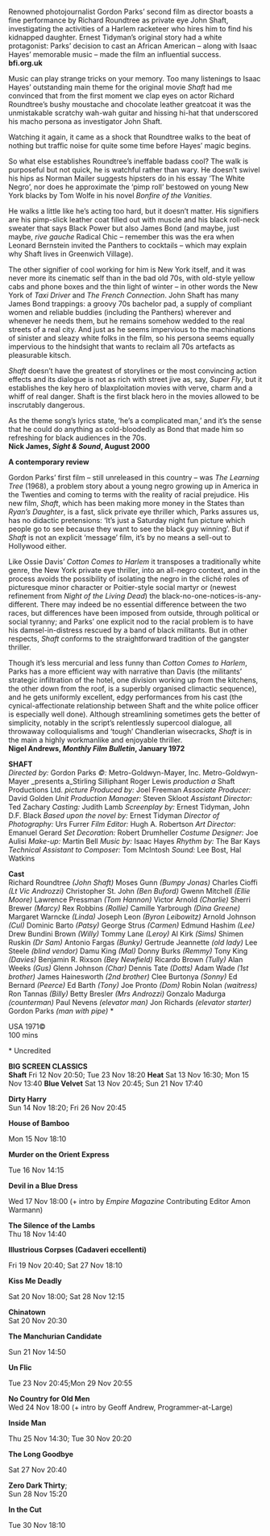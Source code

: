 
Renowned photojournalist Gordon Parks’ second film as director boasts a fine performance by Richard Roundtree as private eye John Shaft, investigating the activities of a Harlem racketeer who hires him to find his kidnapped daughter. Ernest Tidyman’s original story had a white protagonist: Parks’ decision to cast an African American – along with Isaac Hayes’ memorable music – made the film an influential success.<br>
**bfi.org.uk**

Music can play strange tricks on your memory. Too many listenings to Isaac Hayes’ outstanding main theme for the original movie _Shaft_ had me convinced that from the first moment we clap eyes on actor Richard Roundtree’s bushy moustache and chocolate leather greatcoat it was the unmistakable scratchy wah-wah guitar and hissing hi-hat that underscored his macho persona as investigator John Shaft.

Watching it again, it came as a shock that Roundtree walks to the beat of nothing but traffic noise for quite some time before Hayes’ magic begins.

So what else establishes Roundtree’s ineffable badass cool? The walk is purposeful but not quick, he is watchful rather than wary. He doesn’t swivel his hips as Norman Mailer suggests hipsters do in his essay ‘The White Negro’, nor does he approximate the ‘pimp roll’ bestowed on young New York blacks by Tom Wolfe in his novel _Bonfire of the Vanities_.

He walks a little like he’s acting too hard, but it doesn’t matter. His signifiers are his pimp-slick leather coat filled out with muscle and his black roll-neck sweater that says Black Power but also James Bond (and maybe, just maybe, _rive gauche_ Radical Chic – remember this was the era when Leonard Bernstein invited the Panthers to cocktails – which may explain why Shaft lives in Greenwich Village).

The other signifier of cool working for him is New York itself, and it was never more its cinematic self than in the bad old 70s, with old-style yellow cabs and phone boxes and the thin light of winter – in other words the New York of _Taxi Driver_ and _The French Connection_. John Shaft has many James Bond trappings: a groovy 70s bachelor pad, a supply of compliant women and reliable buddies (including the Panthers) wherever and whenever he needs them, but he remains somehow wedded to the real streets of a real city. And just as he seems impervious to the machinations of sinister and sleazy white folks in the film, so his persona seems equally impervious to the hindsight that wants to reclaim all 70s artefacts as pleasurable kitsch.

_Shaft_ doesn’t have the greatest of storylines or the most convincing action effects and its dialogue is not as rich with street jive as, say, _Super Fly_, but it establishes the key hero of blaxploitation movies with verve, charm and a whiff of real danger. Shaft is the first black hero in the movies allowed to be inscrutably dangerous.

As the theme song’s lyrics state, ‘he’s a complicated man,’ and it’s the sense that he could do anything as cold-bloodedly as Bond that made him so refreshing for black audiences in the 70s.<br>
**Nick James, _Sight & Sound_, August 2000**

**A contemporary review**<br>

Gordon Parks’ first film – still unreleased in this country – was _The Learning Tree_ (1968), a problem story about a young negro growing up in America in the Twenties and coming to terms with the reality of racial prejudice. His new film, _Shaft_, which has been making more money in the States than _Ryan’s Daughter_, is a fast, slick private eye thriller which, Parks assures us, has no didactic pretensions: ‘It’s just a Saturday night fun picture which people go to see because they want to see the black guy winning’. But if _Shaft_ is not an explicit ‘message’ film, it’s by no means a sell-out to Hollywood either.

Like Ossie Davis’ _Cotton Comes to Harlem_ it transposes a traditionally white genre, the New York private eye thriller, into an all-negro context, and in the process avoids the possibility of isolating the negro in the cliché roles of picturesque minor character or Poitier-style social martyr or (newest refinement from _Night of the Living Dead_) the black-no-one-notices-is-any-different. There may indeed be no essential difference between the two races, but differences have been imposed from outside, through political or social tyranny; and Parks’ one explicit nod to the racial problem is to have his damsel-in-distress rescued by a band of black militants. But in other respects, _Shaft_ conforms to the straightforward tradition of the gangster thriller.

Though it’s less mercurial and less funny than _Cotton Comes to Harlem_, Parks has a more efficient way with narrative than Davis (the militants’ strategic infiltration of the hotel, one division working up from the kitchens, the other down from the roof, is a superbly organised climactic sequence), and he gets uniformly excellent, edgy performances from his cast (the cynical-affectionate relationship between Shaft and the white police officer is especially well done). Although streamlining sometimes gets the better of simplicity, notably in the script’s relentlessly supercool dialogue, all throwaway colloquialisms and ‘tough’ Chandlerian wisecracks, _Shaft_ is in the main a highly workmanlike and enjoyable thriller.<br>
**Nigel Andrews, _Monthly Film Bulletin_, January 1972**<br>

**SHAFT**<br>
_Directed by:_ Gordon Parks
_©:_ Metro-Goldwyn-Mayer, Inc.
Metro-Goldwyn-Mayer _presents a_Stirling Silliphant Roger Lewis _production_
_a_ Shaft Productions Ltd. _picture_
_Produced by:_ Joel Freeman
_Associate Producer:_ David Golden
_Unit Production Manager:_ Steven Skloot
_Assistant Director:_ Ted Zachary
_Casting:_ Judith Lamb
_Screenplay by:_ Ernest Tidyman, John D.F. Black
_Based upon the novel by:_ Ernest Tidyman
_Director of Photography:_ Urs Furrer
_Film Editor:_ Hugh A. Robertson
_Art Director:_ Emanuel Gerard
_Set Decoration:_ Robert Drumheller
_Costume Designer:_ Joe Aulisi
_Make-up:_ Martin Bell
_Music by:_ Isaac Hayes
_Rhythm by:_ The Bar Kays
_Technical Assistant to Composer:_ Tom McIntosh
_Sound:_ Lee Bost, Hal Watkins<br>

**Cast**<br>
Richard Roundtree _(John Shaft)_
Moses Gunn _(Bumpy Jonas)_
Charles Cioffi _(Lt Vic Androzzi)_
Christopher St. John _(Ben Buford)_
Gwenn Mitchell _(Ellie Moore)_
Lawrence Pressman _(Tom Hannon)_
Victor Arnold _(Charlie)_
Sherri Brewer _(Marcy)_
Rex Robbins _(Rollie)_
Camille Yarbrough _(Dina Greene)_
Margaret Warncke _(Linda)_
Joseph Leon _(Byron Leibowitz)_
Arnold Johnson _(Cul)_
Dominic Barto _(Patsy)_
George Strus _(Carmen)_
Edmund Hashim _(Lee)_
Drew Bundini Brown _(Willy)_
Tommy Lane _(Leroy)_
Al Kirk _(Sims)_
Shimen Ruskin _(Dr Sam)_
Antonio Fargas _(Bunky)_
Gertrude Jeannette _(old lady)_
Lee Steele _(blind vendor)_
Damu King _(Mal)_
Donny Burks _(Remmy)_
Tony King _(Davies)_
Benjamin R. Rixson _(Bey Newfield)_
Ricardo Brown _(Tully)_
Alan Weeks _(Gus)_
Glenn Johnson _(Char)_
Dennis Tate _(Dotts)_
Adam Wade _(1st brother)_
James Hainesworth _(2nd brother)_
Clee Burtonya _(Sonny)_
Ed Bernard _(Peerce)_
Ed Barth _(Tony)_
Joe Pronto _(Dom)_
Robin Nolan _(waitress)_
Ron Tannas _(Billy)_
Betty Bresler _(Mrs Androzzi)_
Gonzalo Madurga _(counterman)_
Paul Nevens _(elevator man)_
Jon Richards _(elevator starter)_
Gordon Parks _(man with pipe)_ *

USA 1971©<br>
100 mins<br>

\* Uncredited

**BIG SCREEN CLASSICS**<br>
**Shaft**
Fri 12 Nov 20:50; Tue 23 Nov 18:20
**Heat**
Sat 13 Nov 16:30; Mon 15 Nov 13:40
**Blue Velvet**
Sat 13 Nov 20:45; Sun 21 Nov 17:40

**Dirty Harry**  
Sun 14 Nov 18:20; Fri 26 Nov 20:45

**House of Bamboo**

Mon 15 Nov 18:10

**Murder on the Orient Express**

Tue 16 Nov 14:15

**Devil in a Blue Dress**

Wed 17 Nov 18:00 (+ intro by _Empire Magazine_ Contributing Editor Amon Warmann)

**The Silence of the Lambs**  
Thu 18 Nov 14:40

**Illustrious Corpses (Cadaveri eccellenti)**

Fri 19 Nov 20:40; Sat 27 Nov 18:10

**Kiss Me Deadly**

Sat 20 Nov 18:00; Sat 28 Nov 12:15

**Chinatown**  
Sat 20 Nov 20:30

**The Manchurian Candidate**

Sun 21 Nov 14:50

**Un Flic**

Tue 23 Nov 20:45;Mon 29 Nov 20:55

**No Country for Old Men**  
Wed 24 Nov 18:00 (+ intro by Geoff Andrew, Programmer-at-Large)

**Inside Man**

Thu 25 Nov 14:30; Tue 30 Nov 20:20

**The Long Goodbye**

Sat 27 Nov 20:40

**Zero Dark Thirty**;  
Sun 28 Nov 15:20

**In the Cut**

Tue 30 Nov 18:10
<!--stackedit_data:
eyJoaXN0b3J5IjpbMjEyODE2MTMxMF19
-->